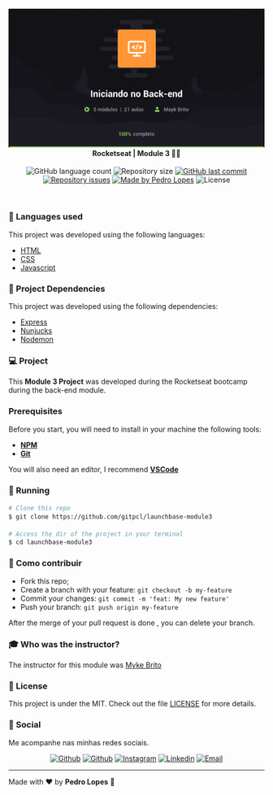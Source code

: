 <h4 align="center">
 <img src=".github/module3.png" width="1500px" /><br>
 <b>Rocketseat | Module 3</b> 👨‍💻
</h4>
<p align="center">
  <img alt="GitHub language count" src="https://img.shields.io/github/languages/count/gitpcl/launchbase-module3">

  <img alt="Repository size" src="https://img.shields.io/github/repo-size/gitpcl/launchbase-module3">
  
  <a href="#">
    <img alt="GitHub last commit" src="https://img.shields.io/github/last-commit/gitpcl/launchbase-module3"></a>

  <a href="#">
    <img alt="Repository issues" src="https://img.shields.io/github/issues/gitpcl/launchbase-module3"></a>
    
  <a href="https://pedroclopes.com">
    <img alt="Made by Pedro Lopes" src="https://img.shields.io/badge/made%20by-Pedro%20Lopes-brightgreen"></a>
    <img alt="License" src="https://img.shields.io/badge/license-MIT-blueviolet">
</p>

<br>

### :rocket: Languages used

This project was developed using the following languages:

* [HTML](https://devdocs.io/html/)
* [CSS](https://devdocs.io/css/)
* [Javascript](https://devdocs.io/javascript/)

### :rocket: Project Dependencies

This project was developed using the following dependencies:

* [Express](https://www.npmjs.com/package/express)
* [Nunjucks](https://www.npmjs.com/package/nunjucks)
* [Nodemon](https://www.npmjs.com/package/nodemon)

### 💻 Project

This <b>Module 3 Project</b> was developed during the Rocketseat bootcamp during the back-end module.

### Prerequisites

Before you start, you will need to install in your machine the following tools:

* <b>[NPM](https://www.npmjs.com/)</b>
* <b>[Git](https://git-scm.com)</b>

You will also need an editor, I recommend <b>[VSCode](https://code.visualstudio.com/)</b>

### 🧭 Running 

```bash
# Clone this repo
$ git clone https://github.com/gitpcl/launchbase-module3

# Access the dir of the project in your terminal
$ cd launchbase-module3
```
### :floppy_disk: Como contribuir

- Fork this repo;
- Create a branch with your feature: `git checkout -b my-feature`
- Commit your changes: `git commit -m 'feat: My new feature'`
- Push your branch: `git push origin my-feature`

After the merge of your pull request is done , you can delete your branch.

### :mortar_board: Who was the instructor?

The instructor for this module was [Myke Brito](https://github.com/maykbrito)

### :memo: License

This project is under the MIT. Check out the file [LICENSE](LICENSE) for more details.

### 📱 Social

Me acompanhe nas minhas redes sociais.

<p align="center">

   <a href="https://github.com/gitpcl" target="_blank" >
    <img alt="Github" src="https://img.shields.io/badge/Github--%23F8952D?style=social&logo=github"></a>
    
   <a href="https://twitter.com/lcpedro" target="_blank" > 
     <img alt="Github" src="https://img.shields.io/badge/Twitter--%23F8952D?style=social&logo=twitter"></a> 
  
  <a href="https://instagram.com/pedrclopes" target="_blank" >
    <img alt="Instagram" src="https://img.shields.io/badge/Instagram--%23F8952D?style=social&logo=instagram"></a> 

  <a href="https://www.linkedin.com/in/pedro-c-lopes/" target="_blank" >
    <img alt="Linkedin" src="https://img.shields.io/badge/Linkedin--%23F8952D?style=social&logo=linkedin"></a> 
  
  <a href="mailto:hello@pedroclopes.com" target="_blank" >
    <img alt="Email" src="https://img.shields.io/badge/Email--%23F8952D?style=social&logo=gmail"></a> 
  
</p>

---

Made with ❤️  by **Pedro Lopes** 🤙